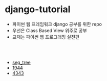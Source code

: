 # django-tutorial
<ul>
<li>파이썬 웹 프레임워크 django 공부를 위한 repo</li>
<li>우선은 Class Based View 위주로 공부</li>
<li>교재는 파이썬 웹 프로그래밍 실전편</li>
</ul>
<br>
<br>
<ul>
<li><a href="https://github.com/ys-ban/algorithm/blob/main/BOJ/seg_tree.cpp">seg_tree</li>
<li><a href="https://github.com/ys-ban/algorithm/blob/main/BOJ/q1944.cpp">1944</li>
<li><a href="https://github.com/ys-ban/algorithm/blob/main/BOJ/q4343.cpp">4343</li>
</ul>